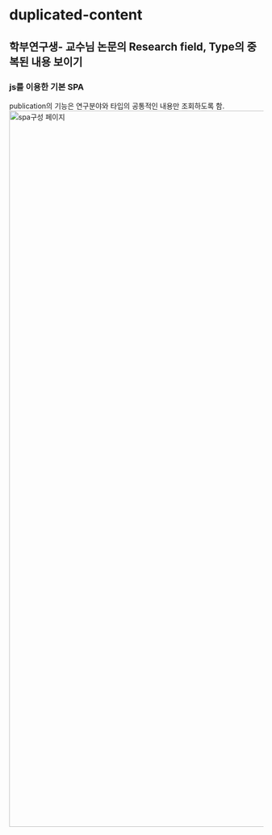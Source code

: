 # duplicated-content
## 학부연구생- 교수님 논문의 Research field, Type의 중복된 내용 보이기
### js를 이용한 기본 SPA 

publication의 기능은 연구분야와 타입의 공통적인 내용만 조회하도록 함.
<img width="1419" alt="spa구성 페이지" src="https://user-images.githubusercontent.com/85045177/173179809-85e38b5f-f1ef-4cc5-8f9a-29460f3d4650.png">

